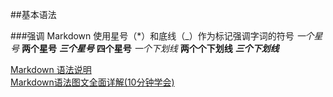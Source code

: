 

##基本语法

###强调
Markdown 使用星号（*）和底线（_）作为标记强调字词的符号
*一个星号*
**两个星号**
***三个星号***
****四个星号****
_一个下划线_
__两个个下划线__
___三个下划线___




[Markdown 语法说明](https://github.com/appinncom/Markdown-Syntax-CN/)  
[Markdown语法图文全面详解(10分钟学会)](https://blog.csdn.net/u014061630/article/details/81359144?spm=1001.2101.3001.6650.19&utm_medium=distribute.pc_relevant.none-task-blog-2%7Edefault%7EBlogCommendFromBaidu%7Edefault-19.nonecase&depth_1-utm_source=distribute.pc_relevant.none-task-blog-2%7Edefault%7EBlogCommendFromBaidu%7Edefault-19.nonecase)  
